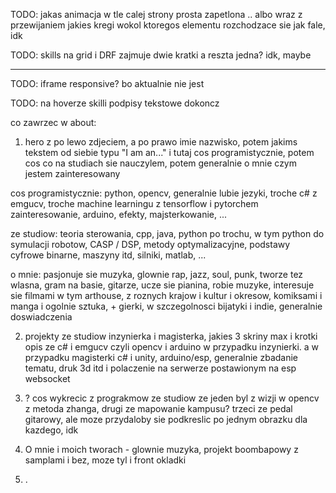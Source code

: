 TODO: jakas animacja w tle calej strony prosta zapetlona
.. albo wraz z przewijaniem jakies kregi wokol ktoregos elementu rozchodzace sie jak fale, idk

TODO: skills na grid i DRF zajmuje dwie kratki a reszta jedna? idk, maybe

****
TODO: iframe responsive? bo aktualnie nie jest

TODO: na hoverze skilli podpisy tekstowe dokoncz

co zawrzec w about:

1. hero z po lewo zdjeciem, a po prawo imie nazwisko, potem jakims tekstem od siebie typu "I am an..." i tutaj cos programistycznie, potem cos co na studiach sie nauczylem, potem generalnie o mnie czym jestem zainteresowany

cos programistycznie: python, opencv, generalnie lubie jezyki, troche c# z emgucv, troche machine learningu z tensorflow i pytorchem zainteresowanie, arduino, efekty, majsterkowanie, ...

ze studiow: teoria sterowania, cpp, java, python po trochu, w tym python do symulacji robotow, CASP / DSP, metody optymalizacyjne, podstawy cyfrowe binarne, maszyny itd, silniki, matlab, ...

o mnie: pasjonuje sie muzyka, glownie rap, jazz, soul, punk, tworze tez wlasna, gram na basie, gitarze, ucze sie pianina, robie muzyke, interesuje sie filmami w tym arthouse, z roznych krajow i kultur i okresow, komiksami i manga i ogolnie sztuka, + gierki, w szczegolnosci bijatyki i indie, generalnie doswiadczenia

2. projekty ze studiow inzynierka i magisterka, jakies 3 skriny max i krotki opis ze c# i emgucv czyli opencv i arduino w przypadku inzynierki. a w przypadku magisterki c# i unity, arduino/esp, generalnie zbadanie tematu, druk 3d itd i polaczenie na serwerze postawionym na esp websocket

3. ? cos wykrecic z prograkmow ze studiow ze jeden byl z wizji w opencv z metoda zhanga, drugi ze mapowanie kampusu? trzeci ze pedal gitarowy, ale moze przydaloby sie podkreslic po jednym obrazku dla kazdego, idk

4. O mnie i moich tworach - glownie muzyka, projekt boombapowy z samplami i bez, moze tyl i front okladki

5. .
